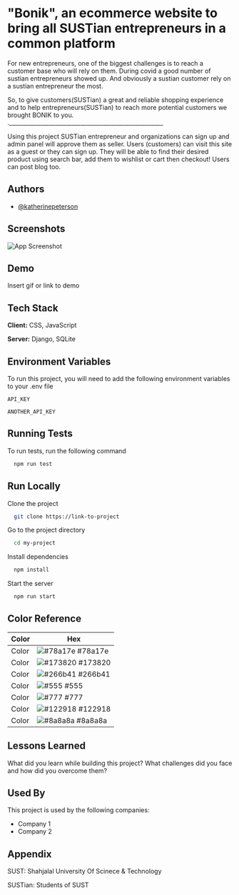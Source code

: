
# "Bonik", an ecommerce website to bring all SUSTian entrepreneurs in a common platform

For new entrepreneurs, one of the biggest challenges is to reach a customer base who will rely on them.
During covid a good number of sustian entrepreneurs showed up. And obviously a sustian customer rely on a sustian
entrepreneur the most. 

So, to give customers(SUSTian) a great and reliable shopping experience and to help entrepreneurs(SUSTian) to reach more potential customers we brought BONIK to you.  
.______________________________________________________

Using this project SUSTian entrepreneur and organizations can sign up and admin panel will approve them as seller.
Users (customers) can visit this site as a guest or they can sign up. They will be able to find their desired product using search bar, add them to wishlist or cart then checkout!
Users can post blog too.

## Authors

- [@katherinepeterson](https://www.github.com/octokatherine)


## Screenshots

![App Screenshot](https://via.placeholder.com/468x300?text=App+Screenshot+Here)


## Demo

Insert gif or link to demo

## Tech Stack

**Client:** CSS, JavaScript

**Server:** Django, SQLite

## Environment Variables

To run this project, you will need to add the following environment variables to your .env file

`API_KEY`

`ANOTHER_API_KEY`


## Running Tests

To run tests, run the following command

```bash
  npm run test
```


## Run Locally

Clone the project

```bash
  git clone https://link-to-project
```

Go to the project directory

```bash
  cd my-project
```

Install dependencies

```bash
  npm install
```

Start the server

```bash
  npm run start
```

## Color Reference

| Color             | Hex                                                                |
| ----------------- | ------------------------------------------------------------------ |
| Color | ![#78a17e](https://via.placeholder.com/10/78a17e?text=+) #78a17e |
| Color | ![#173820](https://via.placeholder.com/10/173820?text=+) #173820 |
| Color | ![#266b41](https://via.placeholder.com/10/266b41?text=+) #266b41 |
| Color | ![#555](https://via.placeholder.com/10/555?text=+) #555 |#555    |
| Color | ![#777](https://via.placeholder.com/10/777?text=+) #777 |#777    |
| Color | ![#122918](https://via.placeholder.com/10/122918?text=+) #122918 |
| Color | ![#8a8a8a](https://via.placeholder.com/10/8a8a8a?text=+) #8a8a8a |


## Lessons Learned

What did you learn while building this project? What challenges did you face and how did you overcome them?


## Used By

This project is used by the following companies:

- Company 1
- Company 2


## Appendix

SUST:
Shahjalal University Of Scinece & Technology

SUSTian: Students of SUST




